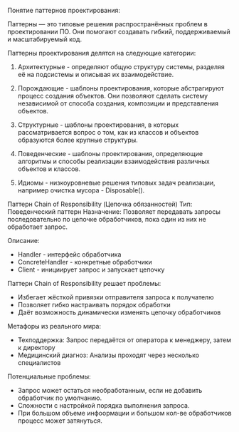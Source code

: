 Понятие паттернов проектирования:

Паттерны — это типовые решения распространённых проблем в проектировании ПО. Они помогают создавать гибкий, поддерживаемый и масштабируемый код.

Паттерны проектирования делятся на следующие категории:

1. Архитектурные - определяют общую структуру системы, разделяя её на подсистемы и описывая их взаимодействие.

2. Порождающие - шаблоны проектирования, которые абстрагируют процесс создания объектов. Они позволяют сделать систему независимой от способа создания, композиции и представления объектов.

3. Структурные - шаблоны проектирования, в которых рассматривается вопрос о том, как из классов и объектов образуются более крупные структуры.

4. Поведенческие - шаблоны проектирования, определяющие алгоритмы и способы реализации взаимодействия различных объектов и классов.

5. Идиомы - низкоуровневые решения типовых задач реализации, например очистка мусора - Disposable().

Паттерн Chain of Responsibility (Цепочка обязанностей)
Тип: Поведенческий паттерн
Назначение: Позволяет передавать запросы последовательно по цепочке обработчиков, пока один из них не обработает запрос.

Описание:
- Handler - интерфейс обработчика
- ConcreteHandler - конкретные обработчики
- Client - инициирует запрос и запускает цепочку

Паттерн Chain of Responsibility решает проблемы:
- Избегает жёсткой привязки отправителя запроса к получателю
- Позволяет гибко настраивать порядок обработки
- Даёт возможность динамически изменять цепочку обработчиков

Метафоры из реального мира:
- Техподдержка: Запрос передаётся от оператора к менеджеру, затем к директору
- Медицинский диагноз: Анализы проходят через несколько специалистов

Потенциальные проблемы:
- Запрос может остаться необработанным, если не добавить обработчик по умолчанию.
- Сложности с настройкой порядка выполнения запроса.
- При большом объеме инфоормации и большом кол-ве обработчиков процесс может затянуться.
